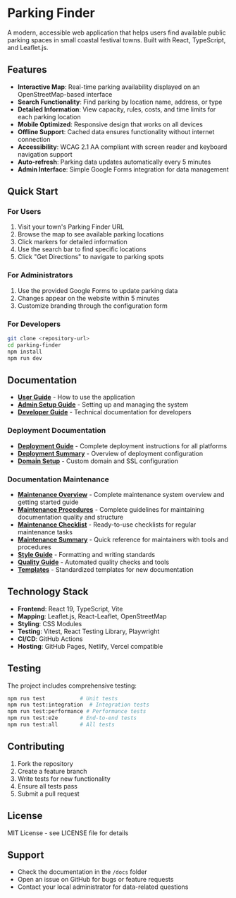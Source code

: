 # Parking Finder

A modern, accessible web application that helps users find available public parking spaces in small coastal festival towns. Built with React, TypeScript, and Leaflet.js.

## Features

- **Interactive Map**: Real-time parking availability displayed on an OpenStreetMap-based interface
- **Search Functionality**: Find parking by location name, address, or type
- **Detailed Information**: View capacity, rules, costs, and time limits for each parking location
- **Mobile Optimized**: Responsive design that works on all devices
- **Offline Support**: Cached data ensures functionality without internet connection
- **Accessibility**: WCAG 2.1 AA compliant with screen reader and keyboard navigation support
- **Auto-refresh**: Parking data updates automatically every 5 minutes
- **Admin Interface**: Simple Google Forms integration for data management

## Quick Start

### For Users
1. Visit your town's Parking Finder URL
2. Browse the map to see available parking locations
3. Click markers for detailed information
4. Use the search bar to find specific locations
5. Click "Get Directions" to navigate to parking spots

### For Administrators
1. Use the provided Google Forms to update parking data
2. Changes appear on the website within 5 minutes
3. Customize branding through the configuration form

### For Developers
```bash
git clone <repository-url>
cd parking-finder
npm install
npm run dev
```

## Documentation

- **[User Guide](./USER_GUIDE.md)** - How to use the application
- **[Admin Setup Guide](./ADMIN_SETUP_GUIDE.md)** - Setting up and managing the system
- **[Developer Guide](./DEVELOPER_GUIDE.md)** - Technical documentation for developers

### Deployment Documentation

- **[Deployment Guide](./DEPLOYMENT.md)** - Complete deployment instructions for all platforms
- **[Deployment Summary](./DEPLOYMENT_SUMMARY.md)** - Overview of deployment configuration
- **[Domain Setup](./DOMAIN_SETUP.md)** - Custom domain and SSL configuration

### Documentation Maintenance

- **[Maintenance Overview](./MAINTENANCE_OVERVIEW.md)** - Complete maintenance system overview and getting started guide
- **[Maintenance Procedures](./MAINTENANCE_PROCEDURES.md)** - Complete guidelines for maintaining documentation quality and structure
- **[Maintenance Checklist](./MAINTENANCE_CHECKLIST.md)** - Ready-to-use checklists for regular maintenance tasks
- **[Maintenance Summary](./MAINTENANCE_SUMMARY.md)** - Quick reference for maintainers with tools and procedures
- **[Style Guide](./STYLE_GUIDE.md)** - Formatting and writing standards
- **[Quality Guide](./QUALITY_GUIDE.md)** - Automated quality checks and tools
- **[Templates](./templates/README.md)** - Standardized templates for new documentation

## Technology Stack

- **Frontend**: React 19, TypeScript, Vite
- **Mapping**: Leaflet.js, React-Leaflet, OpenStreetMap
- **Styling**: CSS Modules
- **Testing**: Vitest, React Testing Library, Playwright
- **CI/CD**: GitHub Actions
- **Hosting**: GitHub Pages, Netlify, Vercel compatible

## Testing

The project includes comprehensive testing:

```bash
npm run test           # Unit tests
npm run test:integration  # Integration tests
npm run test:performance # Performance tests
npm run test:e2e       # End-to-end tests
npm run test:all       # All tests
```

## Contributing

1. Fork the repository
2. Create a feature branch
3. Write tests for new functionality
4. Ensure all tests pass
5. Submit a pull request

## License

MIT License - see LICENSE file for details

## Support

- Check the documentation in the `/docs` folder
- Open an issue on GitHub for bugs or feature requests
- Contact your local administrator for data-related questions